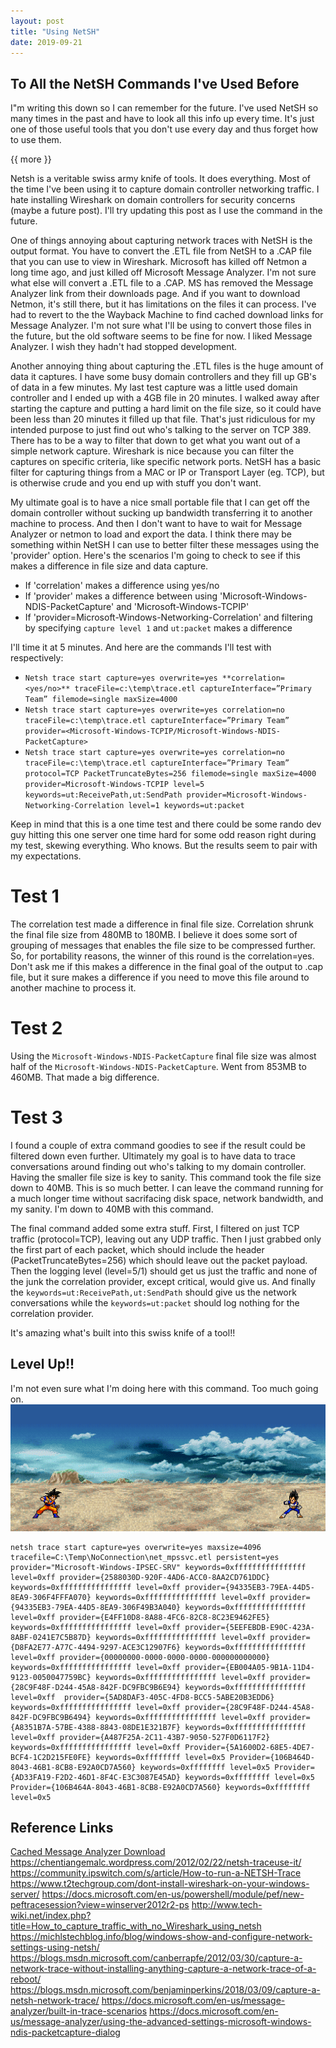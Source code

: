 ```yaml
---
layout: post
title: "Using NetSH"
date: 2019-09-21
---
```


## To All the NetSH Commands I've Used Before

I"m writing this down so I can remember for the future.  I've used NetSH so many times in the past and have to look all this info up every time.  It's just one of those useful tools that you don't use every day and thus forget how to use them.  

{{ more }}

Netsh is a veritable swiss army knife of tools.  It does everything.  Most of the time I've been using it to capture domain controller networking traffic.  I hate installing Wireshark on domain controllers for security concerns (maybe a future post).  I'll try updating this post as I use the command in the future.


One of things annoying about capturing network traces with NetSH is the output format.  You have to convert the .ETL file from NetSH to a .CAP file that you can use to view in Wireshark.  Microsoft has killed off Netmon a long time ago, and just killed off Microsoft Message Analyzer.  I'm not sure what else will convert a .ETL file to a .CAP.  MS has removed the Message Analyzer link from their downloads page.  And if you want to download Netmon, it's still there, but it has limitations on the files it can process.  I've had to revert to the the Wayback Machine to find cached download links for Message Analyzer.  I'm not sure what I'll be using to convert those files in the future, but the old software seems to be fine for now.  I liked Message Analyzer.  I wish they hadn't had stopped development.

Another annoying thing about capturing the .ETL files is the huge amount of data it captures.  I have some busy domain controllers and they fill up GB's of data in a few minutes.  My last test capture was a little used domain controller and I ended up with a 4GB file in 20 minutes.  I walked away after starting the capture and putting a hard limit on the file size, so it could have been less than 20 minutes it filled up that file.  That's just ridiculous for my intended purpose to just find out who's talking to the server on TCP 389.  There has to be a way to filter that down to get what you want out of a simple network capture.  Wireshark is nice because you can filter the captures on specific criteria, like specific network ports.  NetSH has a basic filter for capturing things from a MAC or IP or Transport Layer (eg. TCP), but is otherwise crude and you end up with stuff you don't want.

My ultimate goal is to have a nice small portable file that I can get off the domain controller without sucking up bandwidth transferring it to another machine to process.  And then I don't want to have to wait for Message Analyzer or netmon to load and export the data.  I think there may be something within NetSH I can use to better filter these messages using the 'provider' option.  Here's the scenarios I'm going to check to see if this makes a difference in file size and data capture.

* If 'correlation' makes a difference using yes/no
* If 'provider' makes a difference between using 'Microsoft-Windows-NDIS-PacketCapture' and 'Microsoft-Windows-TCPIP'
* If 'provider=Microsoft-Windows-Networking-Correlation' and filtering by specifying ```capture level 1``` and ```ut:packet``` makes a difference

I'll time it at 5 minutes.  And here are the commands I'll test with respectively:

* ```Netsh trace start capture=yes overwrite=yes **correlation=<yes/no>** traceFile=c:\temp\trace.etl captureInterface=”Primary Team” filemode=single maxSize=4000```
* ```Netsh trace start capture=yes overwrite=yes correlation=no traceFile=c:\temp\trace.etl captureInterface=”Primary Team” provider=<Microsoft-Windows-TCPIP/Microsoft-Windows-NDIS-PacketCapture> ```
* ```Netsh trace start capture=yes overwrite=yes correlation=no traceFile=c:\temp\trace.etl captureInterface=”Primary Team” protocol=TCP PacketTruncateBytes=256 filemode=single maxSize=4000 provider=Microsoft-Windows-TCPIP level=5 keywords=ut:ReceivePath,ut:SendPath provider=Microsoft-Windows-Networking-Correlation level=1 keywords=ut:packet ```

Keep in mind that this is a one time test and there could be some rando dev guy hitting this one server one time hard for some odd reason right during my test, skewing everything.  Who knows.  But the results seem to pair with my expectations.

# Test 1
The correlation test made a difference in final file size.  Correlation shrunk the final file size from 480MB to 180MB.  I believe it does some sort of grouping of messages that enables the file size to be compressed further.  So, for portability reasons, the winner of this round is the correlation=yes.  Don't ask me if this makes a difference in the final goal of the output to .cap file, but it sure makes a difference if you need to move this file around to another machine to process it.

# Test 2
Using the ```Microsoft-Windows-NDIS-PacketCapture``` final file size was almost half of the ```Microsoft-Windows-NDIS-PacketCapture```.  Went from 853MB to 460MB.  That made a big difference.  

# Test 3
I found a couple of extra command goodies to see if the result could be filtered down even further.  Ultimately my goal is to have data to trace conversations around finding out who's talking to my domain controller.  Having the smaller file size is key to sanity.  This command took the file size down to 40MB.  This is so much better.  I can leave the command running for a much longer time without sacrifacing disk space, network bandwidth, and my sanity.  I'm down to 40MB with this command.

The final command added some extra stuff.  First, I filtered on just TCP traffic (protocol=TCP), leaving out any UDP traffic.  Then I just grabbed only the first part of each packet, which should include the header (PacketTruncateBytes=256) which should leave out the packet payload.  Then the logging level (level=5/1) should get us just the traffic and none of the junk the correlation provider, except critical, would give us.  And finally the ```keywords=ut:ReceivePath,ut:SendPath``` should give us the network conversations while the ```keywords=ut:packet``` should log nothing for the correlation provider.

It's amazing what's built into this swiss knife of a tool!!

## Level Up!!

I'm not even sure what I'm doing here with this command.  Too much going on.
![Alt LevelUp](https://raw.githubusercontent.com/soccershoe/JustAnotherAdmin/master/images/nextlevel.gif)

```
netsh trace start capture=yes overwrite=yes maxsize=4096 tracefile=C:\Temp\NoConnection\net_mpssvc.etl persistent=yes provider="Microsoft-Windows-IPSEC-SRV" keywords=0xffffffffffffffff level=0xff provider={2588030D-920F-4AD6-ACC0-8AA2CD761DDC} keywords=0xffffffffffffffff level=0xff provider={94335EB3-79EA-44D5-8EA9-306F4FFFA070} keywords=0xffffffffffffffff level=0xff provider={94335EB3-79EA-44D5-8EA9-306F49B3A040} keywords=0xffffffffffffffff level=0xff provider={E4FF10D8-8A88-4FC6-82C8-8C23E9462FE5} keywords=0xffffffffffffffff level=0xff provider={5EEFEBDB-E90C-423A-8ABF-0241E7C5B87D} keywords=0xffffffffffffffff level=0xff provider={D8FA2E77-A77C-4494-9297-ACE3C12907F6} keywords=0xffffffffffffffff level=0xff provider={00000000-0000-0000-0000-000000000000} keywords=0xffffffffffffffff level=0xff provider={EB004A05-9B1A-11D4-9123-0050047759BC} keywords=0xffffffffffffffff level=0xff provider={28C9F48F-D244-45A8-842F-DC9FBC9B6E94} keywords=0xffffffffffffffff level=0xff  provider={5AD8DAF3-405C-4FD8-BCC5-5ABE20B3EDD6} keywords=0xffffffffffffffff level=0xff provider={28C9F48F-D244-45A8-842F-DC9FBC9B6494} keywords=0xffffffffffffffff level=0xff provider={A8351B7A-57BE-4388-8843-08DE1E321B7F} keywords=0xffffffffffffffff level=0xff provider={A487F25A-2C11-43B7-9050-527F0D6117F2} keywords=0xffffffffffffffff level=0xff Provider={5A1600D2-68E5-4DE7-BCF4-1C2D215FE0FE} keywords=0xffffffff level=0x5 Provider={106B464D-8043-46B1-8CB8-E92A0CD7A560} keywords=0xffffffff level=0x5 Provider={AD33FA19-F2D2-46D1-8F4C-E3C3087E45AD} keywords=0xffffffff level=0x5 Provider={106B464A-8043-46B1-8CB8-E92A0CD7A560} keywords=0xffffffff level=0x5
```


## Reference Links
[Cached Message Analyzer Download](https://web.archive.org/web/20191106164517/http://www.microsoft.com/en-us/download/details.aspx?id=44226)
<https://chentiangemalc.wordpress.com/2012/02/22/netsh-traceuse-it/>
<https://community.ipswitch.com/s/article/How-to-run-a-NETSH-Trace>
<https://www.t2techgroup.com/dont-install-wireshark-on-your-windows-server/>
<https://docs.microsoft.com/en-us/powershell/module/pef/new-peftracesession?view=winserver2012r2-ps>
<http://www.tech-wiki.net/index.php?title=How_to_capture_traffic_with_no_Wireshark_using_netsh>
<https://michlstechblog.info/blog/windows-show-and-configure-network-settings-using-netsh/>
<https://blogs.msdn.microsoft.com/canberrapfe/2012/03/30/capture-a-network-trace-without-installing-anything-capture-a-network-trace-of-a-reboot/>
<https://blogs.msdn.microsoft.com/benjaminperkins/2018/03/09/capture-a-netsh-network-trace/>
<https://docs.microsoft.com/en-us/message-analyzer/built-in-trace-scenarios>
<https://docs.microsoft.com/en-us/message-analyzer/using-the-advanced-settings-microsoft-windows-ndis-packetcapture-dialog>
